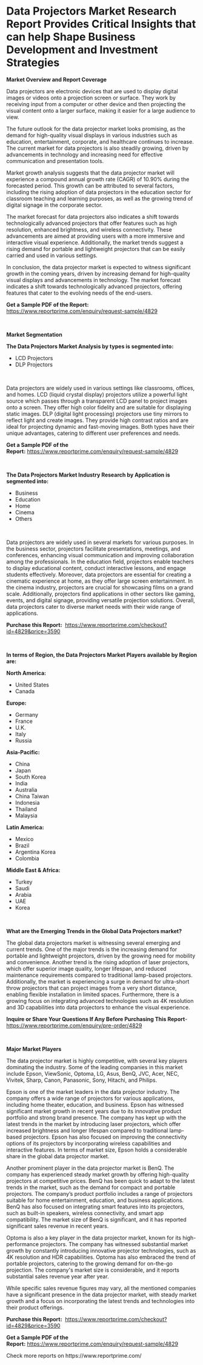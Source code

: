 <p><h1>Data Projectors Market Research Report Provides Critical Insights that can help Shape Business Development and Investment Strategies</h1></p><p><strong>Market Overview and Report Coverage</strong></p>
<p><p>Data projectors are electronic devices that are used to display digital images or videos onto a projection screen or surface. They work by receiving input from a computer or other device and then projecting the visual content onto a larger surface, making it easier for a large audience to view.</p><p>The future outlook for the data projector market looks promising, as the demand for high-quality visual displays in various industries such as education, entertainment, corporate, and healthcare continues to increase. The current market for data projectors is also steadily growing, driven by advancements in technology and increasing need for effective communication and presentation tools.</p><p>Market growth analysis suggests that the data projector market will experience a compound annual growth rate (CAGR) of 10.90% during the forecasted period. This growth can be attributed to several factors, including the rising adoption of data projectors in the education sector for classroom teaching and learning purposes, as well as the growing trend of digital signage in the corporate sector.</p><p>The market forecast for data projectors also indicates a shift towards technologically advanced projectors that offer features such as high resolution, enhanced brightness, and wireless connectivity. These advancements are aimed at providing users with a more immersive and interactive visual experience. Additionally, the market trends suggest a rising demand for portable and lightweight projectors that can be easily carried and used in various settings.</p><p>In conclusion, the data projector market is expected to witness significant growth in the coming years, driven by increasing demand for high-quality visual displays and advancements in technology. The market forecast indicates a shift towards technologically advanced projectors, offering features that cater to the evolving needs of the end-users.</p></p>
<p><strong>Get a Sample PDF of the Report:</strong> <a href="https://www.reportprime.com/enquiry/request-sample/4829">https://www.reportprime.com/enquiry/request-sample/4829</a></p>
<p>&nbsp;</p>
<p><strong>Market Segmentation</strong></p>
<p><strong>The Data Projectors Market Analysis by types is segmented into:</strong></p>
<p><ul><li>LCD Projectors</li><li>DLP Projectors</li></ul></p>
<p>&nbsp;</p>
<p><p>Data projectors are widely used in various settings like classrooms, offices, and homes. LCD (liquid crystal display) projectors utilize a powerful light source which passes through a transparent LCD panel to project images onto a screen. They offer high color fidelity and are suitable for displaying static images. DLP (digital light processing) projectors use tiny mirrors to reflect light and create images. They provide high contrast ratios and are ideal for projecting dynamic and fast-moving images. Both types have their unique advantages, catering to different user preferences and needs.</p></p>
<p><strong>Get a Sample PDF of the Report:</strong>&nbsp;<a href="https://www.reportprime.com/enquiry/request-sample/4829">https://www.reportprime.com/enquiry/request-sample/4829</a></p>
<p>&nbsp;</p>
<p><strong>The Data Projectors Market Industry Research by Application is segmented into:</strong></p>
<p><ul><li>Business</li><li>Education</li><li>Home</li><li>Cinema</li><li>Others</li></ul></p>
<p>&nbsp;</p>
<p><p>Data projectors are widely used in several markets for various purposes. In the business sector, projectors facilitate presentations, meetings, and conferences, enhancing visual communication and improving collaboration among the professionals. In the education field, projectors enable teachers to display educational content, conduct interactive lessons, and engage students effectively. Moreover, data projectors are essential for creating a cinematic experience at home, as they offer large screen entertainment. In the cinema industry, projectors are crucial for showcasing films on a grand scale. Additionally, projectors find applications in other sectors like gaming, events, and digital signage, providing versatile projection solutions. Overall, data projectors cater to diverse market needs with their wide range of applications.</p></p>
<p><strong>Purchase this Report:</strong>&nbsp; <a href="https://www.reportprime.com/checkout?id=4829&price=3590">https://www.reportprime.com/checkout?id=4829&price=3590</a></p>
<p>&nbsp;</p>
<p><strong>In terms of Region, the Data Projectors Market Players available by Region are:</strong></p>
<p>
    <p> <strong> North America: </strong>
        <ul>
            <li>United States</li>
            <li>Canada</li>
        </ul>
        </p> 
    <p> <strong> Europe: </strong>
        <ul>
            <li>Germany</li>
            <li>France</li>
            <li>U.K.</li>
            <li>Italy</li>
            <li>Russia</li>
        </ul>
        </p> 
    <p> <strong> Asia-Pacific: </strong>
        <ul>
            <li>China</li>
            <li>Japan</li>
            <li>South Korea</li>
            <li>India</li>
            <li>Australia</li>
            <li>China Taiwan</li>
            <li>Indonesia</li>
            <li>Thailand</li>
            <li>Malaysia</li>
        </ul>
        </p> 
    <p> <strong> Latin America: </strong>
        <ul>
            <li>Mexico</li>
            <li>Brazil</li>
            <li>Argentina Korea</li>
            <li>Colombia</li>
        </ul>
        </p> 
    <p> <strong> Middle East & Africa: </strong>
        <ul>
            <li>Turkey</li>
            <li>Saudi</li>
            <li>Arabia</li>
            <li>UAE</li>
            <li>Korea</li>
        </ul>
    </p>
    </p>
<p>&nbsp;</p>
<p><strong>What are the Emerging Trends in the Global Data Projectors market?</strong></p>
<p><p>The global data projectors market is witnessing several emerging and current trends. One of the major trends is the increasing demand for portable and lightweight projectors, driven by the growing need for mobility and convenience. Another trend is the rising adoption of laser projectors, which offer superior image quality, longer lifespan, and reduced maintenance requirements compared to traditional lamp-based projectors. Additionally, the market is experiencing a surge in demand for ultra-short throw projectors that can project images from a very short distance, enabling flexible installation in limited spaces. Furthermore, there is a growing focus on integrating advanced technologies such as 4K resolution and 3D capabilities into data projectors to enhance the visual experience.</p></p>
<p><strong>Inquire or Share Your Questions If Any Before Purchasing This Report</strong>- <a href="https://www.reportprime.com/enquiry/pre-order/4829">https://www.reportprime.com/enquiry/pre-order/4829</a></p>
<p>&nbsp;</p>
<p><strong>Major Market Players</strong></p>
<p><p>The data projector market is highly competitive, with several key players dominating the industry. Some of the leading companies in this market include Epson, ViewSonic, Optoma, LG, Asus, BenQ, JVC, Acer, NEC, Vivitek, Sharp, Canon, Panasonic, Sony, Hitachi, and Philips. </p><p>Epson is one of the market leaders in the data projector industry. The company offers a wide range of projectors for various applications, including home theater, education, and business. Epson has witnessed significant market growth in recent years due to its innovative product portfolio and strong brand presence. The company has kept up with the latest trends in the market by introducing laser projectors, which offer increased brightness and longer lifespan compared to traditional lamp-based projectors. Epson has also focused on improving the connectivity options of its projectors by incorporating wireless capabilities and interactive features. In terms of market size, Epson holds a considerable share in the global data projector market.</p><p>Another prominent player in the data projector market is BenQ. The company has experienced steady market growth by offering high-quality projectors at competitive prices. BenQ has been quick to adapt to the latest trends in the market, such as the demand for compact and portable projectors. The company’s product portfolio includes a range of projectors suitable for home entertainment, education, and business applications. BenQ has also focused on integrating smart features into its projectors, such as built-in speakers, wireless connectivity, and smart app compatibility. The market size of BenQ is significant, and it has reported significant sales revenue in recent years.</p><p>Optoma is also a key player in the data projector market, known for its high-performance projectors. The company has witnessed substantial market growth by constantly introducing innovative projector technologies, such as 4K resolution and HDR capabilities. Optoma has also embraced the trend of portable projectors, catering to the growing demand for on-the-go projection. The company's market size is considerable, and it reports substantial sales revenue year after year.</p><p>While specific sales revenue figures may vary, all the mentioned companies have a significant presence in the data projector market, with steady market growth and a focus on incorporating the latest trends and technologies into their product offerings.</p></p>
<p><strong>Purchase this Report:</strong>&nbsp;&nbsp;<a href="https://www.reportprime.com/checkout?id=4829&price=3590">https://www.reportprime.com/checkout?id=4829&price=3590</a></p>
<p></p>
<p><strong>Get a Sample PDF of the Report:</strong>&nbsp;<a href="https://www.reportprime.com/enquiry/request-sample/4829">https://www.reportprime.com/enquiry/request-sample/4829</a></p>
<p>Check more reports on https://www.reportprime.com/</p>